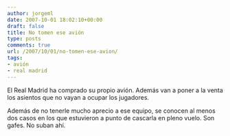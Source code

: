 ```yaml
---
author: jorgeml
date: 2007-10-01 18:02:10+00:00
draft: false
title: No tomen ese avión
type: posts
comments: true
url: /2007/10/01/no-tomen-ese-avion/
tags:
- avión
- real madrid
---
```


El Real Madrid ha comprado su propio avión. Además van a poner a la venta los asientos que no vayan a ocupar los jugadores.

Además de no tenerle mucho aprecio a ese equipo, se conocen al menos dos casos en los que estuvieron a punto de cascarla en pleno vuelo. Son gafes. No suban ahí.
